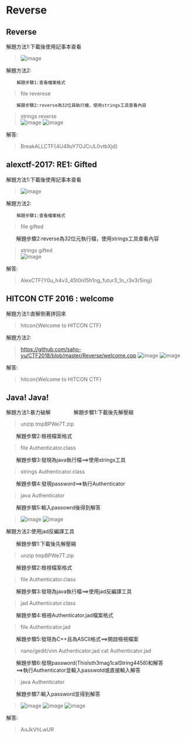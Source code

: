 # Reverse

## Reverse

解題方法1:下載後使用記事本查看

>![image](https://github.com/saho-yu/CTF2018/blob/master/Reverse/pictures/reverse(1).png)

解題方法2:
        
        解題步驟1:查看檔案格式
        
>file reverese
        
        解題步驟2:reverse為32位員執行檔，使用strings工具查看內容

>strings reverse<br>
>![image](https://github.com/saho-yu/CTF2018/blob/master/Reverse/pictures/reverse(2).png)
>![image](https://github.com/saho-yu/CTF2018/blob/master/Reverse/pictures/reverse(3).png)

解答:

>BreakALLCTF{4U49uY7OJCrJL0vtbXjd}


## alexctf-2017: RE1: Gifted

解題方法1:下載後使用記事本查看

>![image](https://github.com/saho-yu/CTF2018/blob/master/Reverse/pictures/alexctf%202017%20RE1%20Gifted(1).png)

解題方法2:
        
        解題步驟1:查看檔案格式
        
>file gifted
        
        解題步驟2:reverse為32位元執行檔，使用strings工具查看內容

>strings gifted<br>
>![image](https://github.com/saho-yu/CTF2018/blob/master/Reverse/pictures/alexctf%202017%20RE1Gifted(2).png)

解答:

>AlexCTF{Y0u_h4v3_45t0n15h1ng_futur3_1n_r3v3r5ing}


## HITCON CTF 2016 : welcome

解題方法1:直解倒著拼回來

>hitcon{Welcome to HITCON CTF}

解題方法2:

>https://github.com/saho-yu/CTF2018/blob/master/Reverse/welcome.cpp
>![image](https://github.com/saho-yu/CTF2018/blob/master/Reverse/pictures/welcome(1).png)
>![image](https://github.com/saho-yu/CTF2018/blob/master/Reverse/pictures/welcome(2).png)

解答:

>hitcon{Welcome to HITCON CTF}


## Java! Java!

解題方法1:暴力破解
        
        解題步驟1:下載後先解壓縮
        
>unzip tmpBPWe7T.zip
        
        解題步驟2:檢視檔案格式
        
>file Authenticator.class
        
        解題步驟3:發現為java執行檔==>使用strings工具
        
>strings Authenticator.class
        
        解題步驟4:發現password==>執行Authenticator
        
>java Authenticator
        
        解題步驟5:輸入passowrd後得到解答

>![image](https://github.com/saho-yu/CTF2018/blob/master/Reverse/pictures/java(1).png)
>![image](https://github.com/saho-yu/CTF2018/blob/master/Reverse/pictures/java(2).png)

解題方法2:使用jad反編譯工具

        解題步驟1:下載後先解壓縮
        
>unzip tmpBPWe7T.zip
        
        解題步驟2:檢視檔案格式
        
>file Authenticator.class
        
        解題步驟3:發現為java執行檔==>使用jad反編譯工具
        
>jad Authenticator.class
        
        解題步驟4:檢視Authenticator.jad檔案格式
        
>file Authenticator.jad
        
        解題步驟5:發現為C++且為ASCII格式==>開啟檢視檔案
        
>nano/gedit/vim Authenticator.jad
>cat Authenticator.jad
        
        解題步驟6:發現password(ThisIsth3mag1calString4458)和解答<br>
        ==>執行Authenticator並輸入passwotd或直接輸入解答
        
>java Authenticator
        
        解題步驟7:輸入password並得到解答
        
>![image](https://github.com/saho-yu/CTF2018/blob/master/Reverse/pictures/java(3).png)
>![image](https://github.com/saho-yu/CTF2018/blob/master/Reverse/pictures/java(4).png)
>![image](https://github.com/saho-yu/CTF2018/blob/master/Reverse/pictures/java(5).png)

解答:
        
>AoJkVhLwUR
